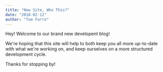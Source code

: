```yaml
---
title: "New Site, Who This?"
date: "2018-02-12"
author: "Tom Farro"
---
```



Hey! Welcome to our brand new developent blog! 

<!--more-->

We're hoping that this site will help to both keep you all more up-to-date with what we're working on, and keep ourselves on a more structured development cycle.

Thanks for stopping by!
